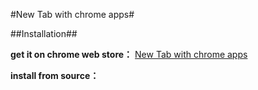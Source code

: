 #New Tab with chrome apps#

##Installation##

**get it on chrome web store：**
[New Tab with chrome apps](https://chrome.google.com/webstore/detail/new-tab-with-chrome-apps/ckcjokafpkoiijnflcpogblchhoieafj)

**install from source：**
